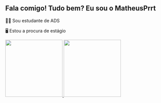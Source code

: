 ## Fala comigo! Tudo bem? Eu sou o MatheusPrrt

👨‍💻 Sou estudante de  ADS

🖥️ Estou a procura de estágio

<div>
<a  href ="https://github.com/MatheusPrrt">

<img height="180em" src="https://github-readme-stats.vercel.app/api?username=MatheusPrrt&show_icons=true&theme=transparent"/> 
<img height="180em" src="https://github-readme-stats.vercel.app/api?username=anuraghazra&show_icons=true&bg_color=00000000"/>

</div>
